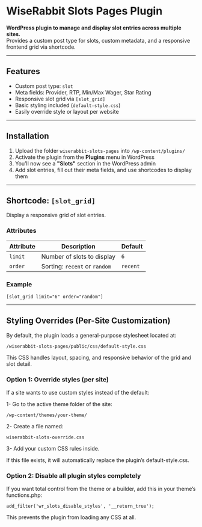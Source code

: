 # WiseRabbit Slots Pages Plugin

**WordPress plugin to manage and display slot entries across multiple sites.**  
Provides a custom post type for slots, custom metadata, and a responsive frontend grid via shortcode.



---

## Features

- Custom post type: `slot`
- Meta fields: Provider, RTP, Min/Max Wager, Star Rating
- Responsive slot grid via `[slot_grid]`
- Basic styling included (`default-style.css`)
- Easily override style or layout per website

---


## Installation

1. Upload the folder `wiserabbit-slots-pages` into `/wp-content/plugins/`
2. Activate the plugin from the **Plugins** menu in WordPress
3. You’ll now see a **"Slots"** section in the WordPress admin
4. Add slot entries, fill out their meta fields, and use shortcodes to display them

---

## Shortcode: `[slot_grid]`

Display a responsive grid of slot entries.

### Attributes

| Attribute | Description                     | Default  |
|-----------|----------------------------------|----------|
| `limit`   | Number of slots to display       | `6`      |
| `order`   | Sorting: `recent` or `random`    | `recent` |

### Example

```
[slot_grid limit="6" order="random"]
```

---

## Styling Overrides (Per-Site Customization)
By default, the plugin loads a general-purpose stylesheet located at:
```
/wiserabbit-slots-pages/public/css/default-style.css
```
This CSS handles layout, spacing, and responsive behavior of the grid and slot detail.

### Option 1: Override styles (per site)
If a site wants to use custom styles instead of the default:

1- Go to the active theme folder of the site:

```
/wp-content/themes/your-theme/
```
2- Create a file named:

```
wiserabbit-slots-override.css
```
3- Add your custom CSS rules inside.

If this file exists, it will automatically replace the plugin’s default-style.css.

### Option 2: Disable all plugin styles completely
If you want total control from the theme or a builder, add this in your theme’s functions.php:

```
add_filter('wr_slots_disable_styles', '__return_true');
```
This prevents the plugin from loading any CSS at all.
